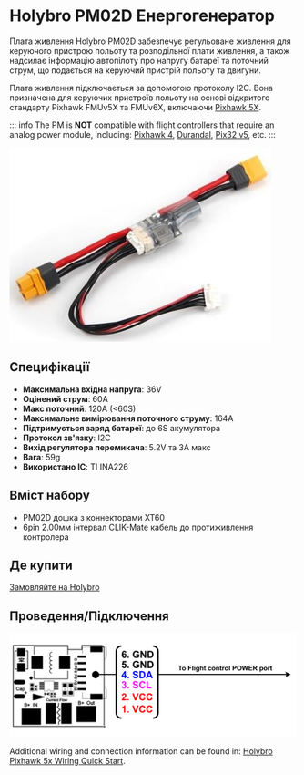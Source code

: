 # Holybro PM02D Енергогенератор

Плата живлення Holybro PM02D забезпечує регульоване живлення для керуючого пристрою польоту та розподільної плати живлення, а також надсилає інформацію автопілоту про напругу батареї та поточний струм, що подається на керуючий пристрій польоту та двигуни.

Плата живлення підключається за допомогою протоколу I2C. Вона призначена для керуючих пристроїв польоту на основі відкритого стандарту Pixhawk FMUv5X та FMUv6X, включаючи [Pixhawk 5X](../flight_controller/pixhawk5x.md).

::: info The PM is **NOT** compatible with flight controllers that require an analog power module, including: [Pixhawk 4](../flight_controller/pixhawk4.md), [Durandal](../flight_controller/durandal.md), [Pix32 v5](../flight_controller/holybro_pix32_v5.md), etc.
:::

![PM02D](../../assets/hardware/power_module/holybro_pm02d/pm02d_hero.jpg)

## Специфікації

- **Максимальна вхідна напруга**: 36V
- **Оцінений струм**: 60A
- **Макс поточний**: 120A (<60S)
- **Максимальне вимірювання поточного струму**: 164A
- **Підтримується заряд батареї**: до 6S акумулятора
- **Протокол зв'язку**: I2C
- **Вихід регулятора перемикача**: 5.2V та 3A макс
- **Вага**: 59g
- **Використано ІС**: TI INA226

## Вміст набору

- PM02D дошка з коннекторами XT60
- 6pin 2.00мм інтервал CLIK-Mate кабель до протиживлення контролера

## Де купити

[Замовляйте на Holybro](https://holybro.com/products/pm02d-power-module)

## Проведення/Підключення

![pm02d_pinout](../../assets/hardware/power_module/holybro_pm02d/pm02d_pinout.png)

Additional wiring and connection information can be found in: [Holybro Pixhawk 5x Wiring Quick Start](../assembly/quick_start_pixhawk5x.md).
